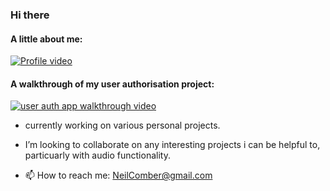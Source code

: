 ### Hi there 

#### A little about me: 

[![Profile video](https://i.imgur.com/SPR7kIlm.png)](https://youtu.be/k9N7xA1inLY)

#### A walkthrough of my user authorisation project:

[![user auth app walkthrough video](https://i.imgur.com/IGzHM9Fm.png)](https://youtu.be/b-tXme2QObs)



- currently working on various personal projects.

- I’m looking to collaborate on any interesting projects i can be helpful to, particuarly with audio functionality.

-  📫 How to reach me: NeilComber@gmail.com
 
<!--
**neilcomber/neilcomber** is a ✨ _special_ ✨ repository because its `README.md` (this file) appears on your GitHub profile.

Here are some ideas to get you started:




- 🤔 I’m looking for help with ...
- 💬 Ask me about ...

- 😄 Pronouns: ...
- ⚡ Fun fact: ...
-->
